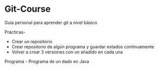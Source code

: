 # Git-Course
Guía personal para aprender git a nivel básico

Prácticas-
  * Crear un repositorio
  * Crear repositorio de algún programa y guardar estados continuamente
  * Volver a crear 3 versiones con un añadido en cada una
  
Programa 
    - Programa de un dado en Java
